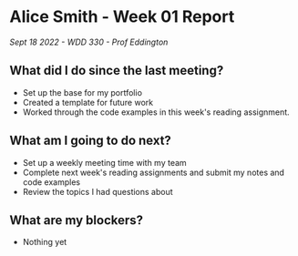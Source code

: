# Alice Smith - Week 01 Report
*Sept 18 2022 - WDD 330 - Prof Eddington*

## What did I do since the last meeting?
- Set up the base for my portfolio
- Created a template for future work
- Worked through the code examples in this week's reading assignment. 
  
## What am I going to do next?
- Set up a weekly meeting time with my team
- Complete next week's reading assignments and submit my notes and code examples
- Review the topics I had questions about

## What are my blockers?
- Nothing yet
